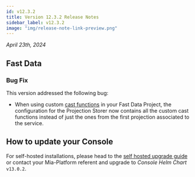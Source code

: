 ```yaml
---
id: v12.3.2
title: Version 12.3.2 Release Notes
sidebar_label: v12.3.2
image: "img/release-note-link-preview.png"
---
```


_April 23th, 2024_

## Fast Data

### Bug Fix

This version addressed the following bug:  
* When using custom [cast functions](/fast_data/configuration/projection_storer_config.md#cast-functions-and-additional-cast-functions) in your Fast Data Project, the configuration for the Projection Storer now contains all the custom cast functions instead of just the ones from the first projection associated to the service.

## How to update your Console

For self-hosted installations, please head to the [self hosted upgrade guide](/infrastructure/self-hosted/installation-chart/100_how-to-upgrade.md#v12---version-upgrades) or contact your Mia-Platform referent and upgrade to _Console Helm Chart_ `v13.0.2`.
